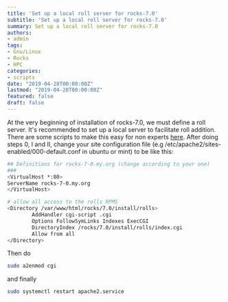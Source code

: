 ```yaml
---
title: 'Set up a local roll server for rocks-7.0'
subtitle: 'Set up a local roll server for rocks-7.0'
summary: Set up a local roll server for rocks-7.0
authors:
- admin
tags:
- Gnu/Linux
- Rocks
- HPC
categories:
- scripts
date: "2019-04-28T00:00:00Z"
lastmod: "2019-04-28T00:00:00Z"
featured: false
draft: false
---
```

At the very beginning of installation of rocks-7.0, we must define a roll server. It's recommended to set up a local server to facilitate roll addition. There are some scripts to make this easy for non experts [here](https://github.com/rocksclusters/roll-server). After doing steps 0, I and II, change your site configuration file (e.g /etc/apache2/sites-enabled/000-default.conf in ubuntu or mint) to be like this:

```bash
## Definitions for rocks-7-0.my.org (change according to your one)
###
<VirtualHost *:80>
ServerName rocks-7-0.my.org
</VirtualHost>

# allow all access to the rolls RPMS
<Directory /var/www/html/rocks/7.0/install/rolls>
        AddHandler cgi-script .cgi
        Options FollowSymLinks Indexes ExecCGI
        DirectoryIndex /rocks/7.0/install/rolls/index.cgi
        Allow from all
</Directory>
```

Then do

```bash
sudo a2enmod cgi
```

and finally

```bash
sudo systemctl restart apache2.service
```